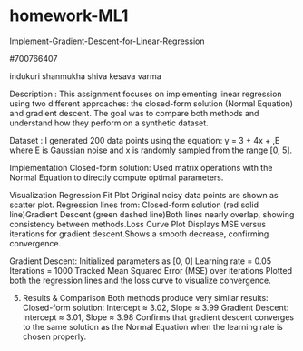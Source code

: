 # homework-ML1
Implement-Gradient-Descent-for-Linear-Regression

#700766407

indukuri shanmukha shiva kesava varma

Description :
This assignment focuses on implementing linear regression using two different approaches: the closed-form solution (Normal Equation) and gradient descent. The goal was to compare both methods and understand how they perform on a synthetic dataset.

Dataset :
I generated 200 data points using the equation: y = 3 + 4x + ,E where E is Gaussian noise and x is randomly sampled from the range [0, 5].

Implementation
Closed-form solution: Used matrix operations with the Normal Equation to directly compute optimal parameters.

Visualization
Regression Fit Plot
Original noisy data points are shown as scatter plot.
Regression lines from:
Closed-form solution (red solid line)Gradient Descent (green dashed line)Both lines nearly overlap, showing consistency between methods.Loss Curve Plot
Displays MSE versus iterations for gradient descent.Shows a smooth decrease, confirming convergence.

Gradient Descent:
Initialized parameters as [0, 0]
Learning rate = 0.05
Iterations = 1000
Tracked Mean Squared Error (MSE) over iterations
Plotted both the regression lines and the loss curve to visualize convergence.

5. Results & Comparison
Both methods produce very similar results:
Closed-form solution: Intercept ≈ 3.02, Slope ≈ 3.99
Gradient Descent: Intercept ≈ 3.01, Slope ≈ 3.98
Confirms that gradient descent converges to the same solution as the Normal Equation when the learning rate is chosen properly.


